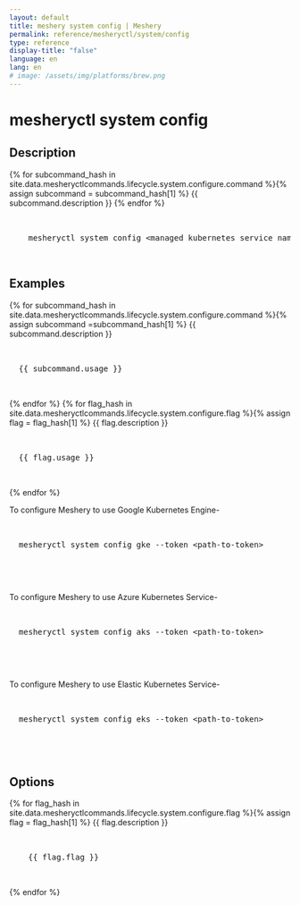 ```yaml
---
layout: default
title: meshery system config | Meshery
permalink: reference/mesheryctl/system/config
type: reference
display-title: "false"
language: en
lang: en
# image: /assets/img/platforms/brew.png
---
```


<!-- Copy this template to create individual doc pages for each mesheryctl commands -->

<!-- Name of the command -->
# mesheryctl system config

## Description

{% for subcommand_hash in site.data.mesheryctlcommands.lifecycle.system.configure.command %}{% assign subcommand = subcommand_hash[1] %}
{{ subcommand.description }}
{% endfor %}

<!-- Basic usage of the command -->
<pre class="codeblock-pre">
  <div class="codeblock">
    mesheryctl system config &#60;managed kubernetes service name&#62; [flags]
  </div>
</pre>

## Examples

{% for subcommand_hash in site.data.mesheryctlcommands.lifecycle.system.configure.command %}{% assign subcommand =subcommand_hash[1] %}
{{ subcommand.description }}
<pre class="codeblock-pre">
  <div class="codeblock">
  {{ subcommand.usage }}
  </div>
</pre>
{% endfor %}
{% for flag_hash in site.data.mesheryctlcommands.lifecycle.system.configure.flag %}{% assign flag = flag_hash[1] %}
{{ flag.description }}
<pre class="codeblock-pre">
  <div class="codeblock">
  {{ flag.usage }}
  </div>
</pre>
{% endfor %}
<br/>

To configure Meshery to use Google Kubernetes Engine-
<pre class="codeblock-pre">
  <div class="codeblock">
  mesheryctl system config gke --token &#60;path-to-token&#62;
  </div>
</pre>
<br/>

To configure Meshery to use Azure Kubernetes Service-
<pre class="codeblock-pre">
  <div class="codeblock">
  mesheryctl system config aks --token &#60;path-to-token&#62;
  </div>
</pre>
<br/>

To configure Meshery to use Elastic Kubernetes Service-
<pre class="codeblock-pre">
  <div class="codeblock">
  mesheryctl system config eks --token &#60;path-to-token&#62;
  </div>
</pre> 
<br/>


<!-- Options/Flags available in this command -->
## Options

{% for flag_hash in site.data.mesheryctlcommands.lifecycle.system.configure.flag %}{% assign flag = flag_hash[1] %}
{{ flag.description }}
<pre class="codeblock-pre">
  <div class="codeblock">
    {{ flag.flag }}
  </div>
</pre>
{% endfor %}
<br/>
